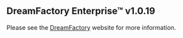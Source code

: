 ## DreamFactory Enterprise&trade; v1.0.19
Please see the [DreamFactory](https://www.dreamfactory.com/) website for more information.
